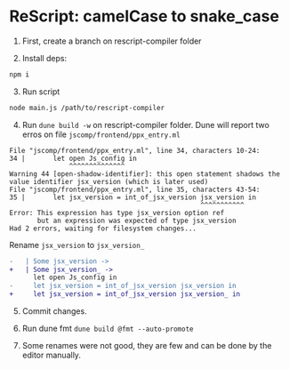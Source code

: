 # ReScript: camelCase to snake_case

1. First, create a branch on rescript-compiler folder

2. Install deps:

```sh
npm i
```

3. Run script
```sh
node main.js /path/to/rescript-compiler
```

4. Run `dune build -w` on rescript-compiler folder. Dune will report two erros on file `jscomp/frontend/ppx_entry.ml`

```
File "jscomp/frontend/ppx_entry.ml", line 34, characters 10-24:
34 |       let open Js_config in
               ^^^^^^^^^^^^^^
Warning 44 [open-shadow-identifier]: this open statement shadows the value identifier jsx_version (which is later used)
File "jscomp/frontend/ppx_entry.ml", line 35, characters 43-54:
35 |       let jsx_version = int_of_jsx_version jsx_version in
                                                ^^^^^^^^^^^
Error: This expression has type jsx_version option ref
       but an expression was expected of type jsx_version
Had 2 errors, waiting for filesystem changes...    
```

Rename `jsx_version` to `jsx_version_`

```diff
-   | Some jsx_version ->
+   | Some jsx_version_ ->
      let open Js_config in
-     let jsx_version = int_of_jsx_version jsx_version in
+     let jsx_version = int_of_jsx_version jsx_version_ in
```

5. Commit changes.

6. Run dune fmt `dune build @fmt --auto-promote`

7. Some renames were not good, they are few and can be done by the editor manually.
